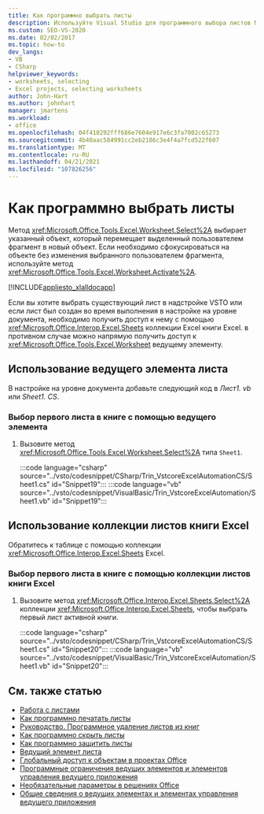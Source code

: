 ```yaml
---
title: Как программно выбрать листы
description: Используйте Visual Studio для программного выбора листов Microsoft Excel с ведущим элементом листа или коллекцией листов книги Excel.
ms.custom: SEO-VS-2020
ms.date: 02/02/2017
ms.topic: how-to
dev_langs:
- VB
- CSharp
helpviewer_keywords:
- worksheets, selecting
- Excel projects, selecting worksheets
author: John-Hart
ms.author: johnhart
manager: jmartens
ms.workload:
- office
ms.openlocfilehash: 04f410292fff686e7604e917e6c3fa7002c65273
ms.sourcegitcommit: 4b40aac584991cc2eb2186c3e4f4a7fcd522f607
ms.translationtype: MT
ms.contentlocale: ru-RU
ms.lasthandoff: 04/21/2021
ms.locfileid: "107826256"
---
```

# <a name="how-to-programmatically-select-worksheets"></a>Как программно выбрать листы
  Метод <xref:Microsoft.Office.Tools.Excel.Worksheet.Select%2A> выбирает указанный объект, который перемещает выделенный пользователем фрагмент в новый объект. Если необходимо сфокусироваться на объекте без изменения выбранного пользователем фрагмента, используйте метод <xref:Microsoft.Office.Tools.Excel.Worksheet.Activate%2A>.

 [!INCLUDE[appliesto_xlalldocapp](../vsto/includes/appliesto-xlalldocapp-md.md)]

 Если вы хотите выбрать существующий лист в надстройке VSTO или если лист был создан во время выполнения в настройке на уровне документа, необходимо получить доступ к нему с помощью <xref:Microsoft.Office.Interop.Excel.Sheets> коллекции Excel книги Excel. в противном случае можно напрямую получить доступ к <xref:Microsoft.Office.Tools.Excel.Worksheet> ведущему элементу.

## <a name="use-the-worksheet-host-item"></a>Использование ведущего элемента листа
 В настройке на уровне документа добавьте следующий код в *Лист1. vb* или *Sheet1. CS*.

### <a name="to-select-the-first-worksheet-in-a-workbook-using-a-host-item"></a>Выбор первого листа в книге с помощью ведущего элемента

1. Вызовите метод <xref:Microsoft.Office.Tools.Excel.Worksheet.Select%2A> типа `Sheet1`.

     :::code language="csharp" source="../vsto/codesnippet/CSharp/Trin_VstcoreExcelAutomationCS/Sheet1.cs" id="Snippet19":::
     :::code language="vb" source="../vsto/codesnippet/VisualBasic/Trin_VstcoreExcelAutomation/Sheet1.vb" id="Snippet19":::

## <a name="use-the-sheets-collection-of-the-excel-workbook"></a>Использование коллекции листов книги Excel
 Обратитесь к таблице с помощью коллекции <xref:Microsoft.Office.Interop.Excel.Sheets> Excel.

### <a name="to-select-the-first-worksheet-in-a-workbook-using-the-sheets-collection-of-the-excel-workbook"></a>Выбор первого листа в книге с помощью коллекции листов книги Excel

1. Вызовите метод <xref:Microsoft.Office.Interop.Excel.Sheets.Select%2A> коллекции <xref:Microsoft.Office.Interop.Excel.Sheets>, чтобы выбрать первый лист активной книги.

     :::code language="csharp" source="../vsto/codesnippet/CSharp/Trin_VstcoreExcelAutomationCS/Sheet1.cs" id="Snippet20":::
     :::code language="vb" source="../vsto/codesnippet/VisualBasic/Trin_VstcoreExcelAutomation/Sheet1.vb" id="Snippet20":::

## <a name="see-also"></a>См. также статью
- [Работа с листами](../vsto/working-with-worksheets.md)
- [Как программно печатать листы](../vsto/how-to-programmatically-print-worksheets.md)
- [Руководство. Программное удаление листов из книг](../vsto/how-to-programmatically-delete-worksheets-from-workbooks.md)
- [Как программно скрыть листы](../vsto/how-to-programmatically-hide-worksheets.md)
- [Как программно защитить листы](../vsto/how-to-programmatically-protect-worksheets.md)
- [Ведущий элемент листа](../vsto/worksheet-host-item.md)
- [Глобальный доступ к объектам в проектах Office](../vsto/global-access-to-objects-in-office-projects.md)
- [Программные ограничения ведущих элементов и элементов управления ведущего приложения](../vsto/programmatic-limitations-of-host-items-and-host-controls.md)
- [Необязательные параметры в решениях Office](../vsto/optional-parameters-in-office-solutions.md)
- [Общие сведения о ведущих элементах и элементах управления ведущего приложения](../vsto/host-items-and-host-controls-overview.md)
